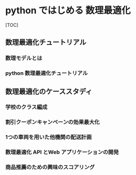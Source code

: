 # python ではじめる 数理最適化

[TOC]

## 数理最適化チュートリアル
### 数理モデルとは
### python 数理最適化チュートリアル
## 数理最適化のケーススタディ
### 学校のクラス編成
### 割引クーポンキャンペーンの効果最大化
### 1つの車両を用いた他機関の配送計画
### 数理最適化 API とWeb アプリケーションの開発
### 商品推薦のための興味のスコアリング
